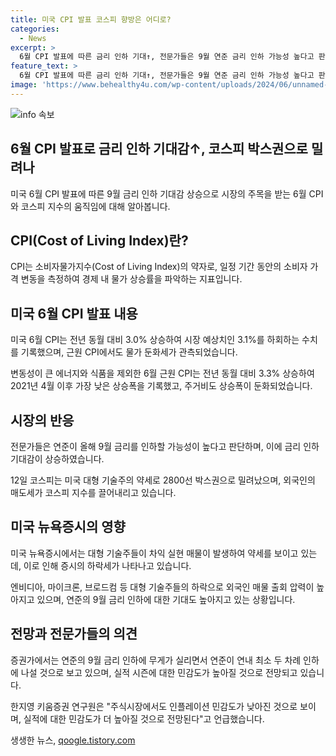 ```yaml
---
title: 미국 CPI 발표 코스피 향방은 어디로?
categories:
  - News
excerpt: >
  6월 CPI 발표에 따른 금리 인하 기대↑, 전문가들은 9월 연준 금리 인하 가능성 높다고 판단. 미국의 대형 기술주 약세 여파로 코스피는 2800선 박스권으로 밀려났지만, 개인과 기관의 매수세에도 외국인의 매도세로 인한 하락세 지속 중. 연준의 9월 금리 인하 기대에도 불구하고 뉴욕증시의 대형 기술주 약세로 외국인 매물 출회 압력 높아짐. 주식시장에서는 실적 시즌 진입과 더불어 실적에 대한 민감도 상승 예상됨.
feature_text: >
  6월 CPI 발표에 따른 금리 인하 기대↑, 전문가들은 9월 연준 금리 인하 가능성 높다고 판단. 미국의 대형 기술주 약세 여파로 코스피는 2800선 박스권으로 밀려났지만, 개인과 기관의 매수세에도 외국인의 매도세로 인한 하락세 지속 중. 연준의 9월 금리 인하 기대에도 불구하고 뉴욕증시의 대형 기술주 약세로 외국인 매물 출회 압력 높아짐. 주식시장에서는 실적 시즌 진입과 더불어 실적에 대한 민감도 상승 예상됨.
image: 'https://www.behealthy4u.com/wp-content/uploads/2024/06/unnamed-file.png'
---
```


<p><img src="https://www.behealthy4u.com/wp-content/uploads/2024/06/unnamed-file.png" alt="info 속보" /></p>

<h2 data-ke-size="size26">6월 CPI 발표로 금리 인하 기대감↑, 코스피 박스권으로 밀려나</h2>

<p data-ke-size="size16">미국 6월 CPI 발표에 따른 9월 금리 인하 기대감 상승으로 시장의 주목을 받는 6월 CPI와 코스피 지수의 움직임에 대해 알아봅니다.</p>

<h2 data-ke-size="size24">CPI(Cost of Living Index)란?</h2>

<p data-ke-size="size16">CPI는 소비자물가지수(Cost of Living Index)의 약자로, 일정 기간 동안의 소비자 가격 변동을 측정하여 경제 내 물가 상승률을 파악하는 지표입니다.</p>

<h2 data-ke-size="size24">미국 6월 CPI 발표 내용</h2>

<p data-ke-size="size16">미국 6월 CPI는 전년 동월 대비 3.0% 상승하여 시장 예상치인 3.1%를 하회하는 수치를 기록했으며, 근원 CPI에서도 물가 둔화세가 관측되었습니다.</p>

<p data-ke-size="size16">변동성이 큰 에너지와 식품을 제외한 6월 근원 CPI는 전년 동월 대비 3.3% 상승하여 2021년 4월 이후 가장 낮은 상승폭을 기록했고, 주거비도 상승폭이 둔화되었습니다.</p>

<h2 data-ke-size="size24">시장의 반응</h2>

<p data-ke-size="size16">전문가들은 연준이 올해 9월 금리를 인하할 가능성이 높다고 판단하며, 이에 금리 인하 기대감이 상승하였습니다.</p>

<p data-ke-size="size16">12일 코스피는 미국 대형 기술주의 약세로 2800선 박스권으로 밀려났으며, 외국인의 매도세가 코스피 지수를 끌어내리고 있습니다.</p>

<h2 data-ke-size="size24">미국 뉴욕증시의 영향</h2>

<p data-ke-size="size16">미국 뉴욕증시에서는 대형 기술주들이 차익 실현 매물이 발생하여 약세를 보이고 있는데, 이로 인해 증시의 하락세가 나타나고 있습니다.</p>

<p data-ke-size="size16">엔비디아, 마이크론, 브로드컴 등 대형 기술주들의 하락으로 외국인 매물 출회 압력이 높아지고 있으며, 연준의 9월 금리 인하에 대한 기대도 높아지고 있는 상황입니다.</p>

<h2 data-ke-size="size24">전망과 전문가들의 의견</h2>

<p data-ke-size="size16">증권가에서는 연준의 9월 금리 인하에 무게가 실리면서 연준이 연내 최소 두 차례 인하에 나설 것으로 보고 있으며, 실적 시즌에 대한 민감도가 높아질 것으로 전망되고 있습니다.</p>

<p data-ke-size="size16">한지영 키움증권 연구원은 "주식시장에서도 인플레이션 민감도가 낮아진 것으로 보이며, 실적에 대한 민감도가 더 높아질 것으로 전망된다"고 언급했습니다.</p>
생생한 뉴스, <a href="https://qoogle.tistory.com" rel="dofollow">qoogle.tistory.com</a>



